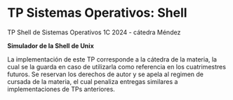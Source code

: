 # TP Sistemas Operativos: Shell

TP Shell de Sistemas Operativos 1C 2024 - cátedra Méndez

**Simulador de la Shell de Unix**

La implementación de este TP corresponde a la cátedra de la materia, la cual se la guarda en caso de utilizarla como referencia en los cuatrimestres futuros. Se reservan los derechos de autor y se apela al regimen de cursada de la materia, el cual penaliza entregas similares a implementaciones de TPs anteriores.
